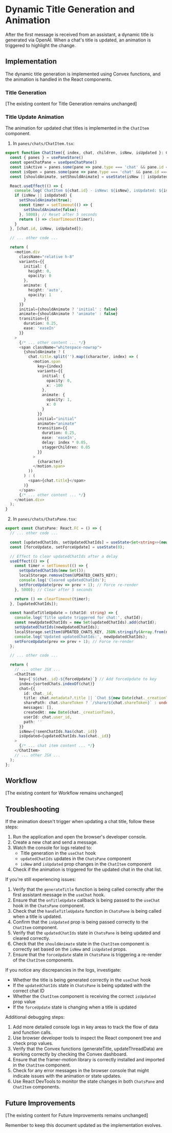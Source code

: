 # Dynamic Title Generation and Animation

After the first message is received from an assistant, a dynamic title is generated via OpenAI. When a chat's title is updated, an animation is triggered to highlight the change.

## Implementation

The dynamic title generation is implemented using Convex functions, and the animation is handled in the React components.

### Title Generation

[The existing content for Title Generation remains unchanged]

### Title Update Animation

The animation for updated chat titles is implemented in the `ChatItem` component.

1. In `panes/chats/ChatItem.tsx`:

```typescript
export function ChatItem({ index, chat, children, isNew, isUpdated }: ChatItemProps) {
  const { panes } = usePaneStore()
  const openChatPane = useOpenChatPane()
  const isActive = panes.some(pane => pane.type === 'chat' && pane.id === chat.id && pane.isActive)
  const isOpen = panes.some(pane => pane.type === 'chat' && pane.id === chat.id)
  const [shouldAnimate, setShouldAnimate] = useState(isNew || isUpdated)

  React.useEffect(() => {
    console.log(`ChatItem ${chat.id} - isNew: ${isNew}, isUpdated: ${isUpdated}, shouldAnimate: ${shouldAnimate}`);
    if (isNew || isUpdated) {
      setShouldAnimate(true);
      const timer = setTimeout(() => {
        setShouldAnimate(false);
      }, 5000); // Reset after 5 seconds
      return () => clearTimeout(timer);
    }
  }, [chat.id, isNew, isUpdated]);

  // ... other code ...

  return (
    <motion.div
      className="relative h-8"
      variants={{
        initial: {
          height: 0,
          opacity: 0
        },
        animate: {
          height: 'auto',
          opacity: 1
        }
      }}
      initial={shouldAnimate ? 'initial' : false}
      animate={shouldAnimate ? 'animate' : false}
      transition={{
        duration: 0.25,
        ease: 'easeIn'
      }}
    >
      {/* ... other content ... */}
      <span className="whitespace-nowrap">
        {shouldAnimate ? (
          chat.title.split('').map((character, index) => (
            <motion.span
              key={index}
              variants={{
                initial: {
                  opacity: 0,
                  x: -100
                },
                animate: {
                  opacity: 1,
                  x: 0
                }
              }}
              initial="initial"
              animate="animate"
              transition={{
                duration: 0.25,
                ease: 'easeIn',
                delay: index * 0.05,
                staggerChildren: 0.05
              }}
            >
              {character}
            </motion.span>
          ))
        ) : (
          <span>{chat.title}</span>
        )}
      </span>
      {/* ... other content ... */}
    </motion.div>
  );
}
```

2. In `panes/chats/ChatsPane.tsx`:

```typescript
export const ChatsPane: React.FC = () => {
  // ... other code ...

  const [updatedChatIds, setUpdatedChatIds] = useState<Set<string>>(new Set());
  const [forceUpdate, setForceUpdate] = useState(0);

  // Effect to clear updatedChatIds after a delay
  useEffect(() => {
    const timer = setTimeout(() => {
      setUpdatedChatIds(new Set());
      localStorage.removeItem(UPDATED_CHATS_KEY);
      console.log('Cleared updatedChatIds');
      setForceUpdate(prev => prev + 1); // Force re-render
    }, 5000); // Clear after 5 seconds

    return () => clearTimeout(timer);
  }, [updatedChatIds]);

  const handleTitleUpdate = (chatId: string) => {
    console.log('Title update triggered for chat:', chatId);
    const newUpdatedChatIds = new Set(updatedChatIds).add(chatId);
    setUpdatedChatIds(newUpdatedChatIds);
    localStorage.setItem(UPDATED_CHATS_KEY, JSON.stringify(Array.from(newUpdatedChatIds)));
    console.log('Updated updatedChatIds:', newUpdatedChatIds);
    setForceUpdate(prev => prev + 1); // Force re-render
  };

  // ... other code ...

  return (
    // ... other JSX ...
    <ChatItem
      key={`${chat._id}-${forceUpdate}`} // Add forceUpdate to key
      index={sortedChats.indexOf(chat)}
      chat={{
        id: chat._id,
        title: chat.metadata?.title || `Chat ${new Date(chat._creationTime).toLocaleString()}`,
        sharePath: chat.shareToken ? `/share/${chat.shareToken}` : undefined,
        messages: [],
        createdAt: new Date(chat._creationTime),
        userId: chat.user_id,
        path: ''
      }}
      isNew={!seenChatIds.has(chat._id)}
      isUpdated={updatedChatIds.has(chat._id)}
    >
      {/* ... chat item content ... */}
    </ChatItem>
    // ... other JSX ...
  );
};
```

## Workflow

[The existing content for Workflow remains unchanged]

## Troubleshooting

If the animation doesn't trigger when updating a chat title, follow these steps:

1. Run the application and open the browser's developer console.
2. Create a new chat and send a message.
3. Watch the console for logs related to:
   - Title generation in the `useChat` hook
   - `updatedChatIds` updates in the `ChatsPane` component
   - `isNew` and `isUpdated` prop changes in the `ChatItem` component
4. Check if the animation is triggered for the updated chat in the chat list.

If you're still experiencing issues:

1. Verify that the `generateTitle` function is being called correctly after the first assistant message in the `useChat` hook.
2. Ensure that the `onTitleUpdate` callback is being passed to the `useChat` hook in the `ChatsPane` component.
3. Check that the `handleTitleUpdate` function in `ChatsPane` is being called when a title is updated.
4. Confirm that the `isUpdated` prop is being passed correctly to the `ChatItem` component.
5. Verify that the `updatedChatIds` state in `ChatsPane` is being updated and cleared correctly.
6. Check that the `shouldAnimate` state in the `ChatItem` component is correctly set based on the `isNew` and `isUpdated` props.
7. Ensure that the `forceUpdate` state in `ChatsPane` is triggering a re-render of the `ChatItem` components.

If you notice any discrepancies in the logs, investigate:

- Whether the title is being generated correctly in the `useChat` hook
- If the `updatedChatIds` state in `ChatsPane` is being updated with the correct chat ID
- Whether the `ChatItem` component is receiving the correct `isUpdated` prop value
- If the `forceUpdate` state is changing when a title is updated

Additional debugging steps:

1. Add more detailed console logs in key areas to track the flow of data and function calls.
2. Use browser developer tools to inspect the React component tree and check prop values.
3. Verify that the Convex functions (generateTitle, updateThreadData) are working correctly by checking the Convex dashboard.
4. Ensure that the framer-motion library is correctly installed and imported in the `ChatItem` component.
5. Check for any error messages in the browser console that might indicate issues with the animation or state updates.
6. Use React DevTools to monitor the state changes in both `ChatsPane` and `ChatItem` components.

## Future Improvements

[The existing content for Future Improvements remains unchanged]

Remember to keep this document updated as the implementation evolves.
